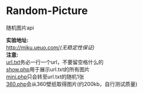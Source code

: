 # Random-Picture
随机图片api    

**实验地址:**  
<http://miku.ueuo.com/>*(无稳定性保证)*  
**注意:**  
[url.txt](http://miku.ueuo.com/url.txt)务必一行一个url，不要留空格什么的  
[show.php](http://miku.ueuo.com/show.php)用于展示url.txt的所有图片  
[mini.php](http://miku.ueuo.com/mini.php)只会转至url.txt的随机1张  
[360.php](http://miku.ueuo.com/360.php)会从360壁纸取得图片(约200kb，自行测试质量)  

